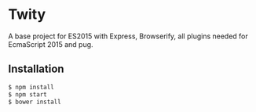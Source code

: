 # Twity

 A base project for ES2015 with Express, Browserify, all plugins needed for EcmaScript 2015 and pug.

## Installation

```sh
$ npm install
$ npm start
$ bower install
```

